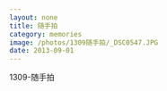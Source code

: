 ```yaml
---
layout: none
title: 随手拍
category: memories
image: /photos/1309随手拍/_DSC0547.JPG
date: 2013-09-01
---
```

1309-随手拍